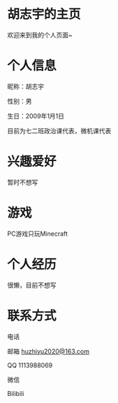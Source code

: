 # 胡志宇的主页

欢迎来到我的个人页面~

# 个人信息

昵称：胡志宇

性别：男

生日：2009年1月1日

目前为七二班政治课代表，微机课代表

# 兴趣爱好

暂时不想写

# 游戏

PC游戏只玩Minecraft

# 个人经历

很懒，目前不想写

# 联系方式

电话

邮箱 huzhiyu2020@163.com

QQ 1113988069

微信 

Bilibili